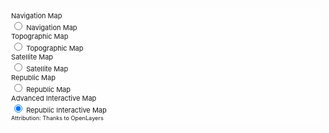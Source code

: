 <div id="map" class="map">
    <div class="mapType">
        <label for="navigation" class="hide-element">
            Navigation Map
        </label>
        <div><input id="navigation" type="radio" name="mapType" onchange="generateMap('navigation', null);" /> <i class="fa-solid fa-compass-drafting" role="presentation"></i> Navigation Map</div>
        <label for="topo" class="hide-element">
            Topographic Map
        </label>
        <div><input id="topo" type="radio" name="mapType" onchange="generateMap('topo', null);" /> <i class="fa-solid fa-mountain" role="presentation"></i> Topographic Map</div>
        <label for="satellite" class="hide-element">
            Satellite Map
        </label>
        <div><input id="satellite" type="radio" name="mapType" onchange="generateMap('satellite', null);" /> <i class="fa-solid fa-satellite" role="presentation"></i> Satellite Map</div>
        <label for="republic" class="hide-element">
            Republic Map
        </label>
        <div><input id="republic" type="radio" name="mapType" onchange="generateMap('republic', null);"/> <i class="fa-brands fa-old-republic" role="presentation"></i> Republic Map</div>
        <label for="interactive" class="hide-element">
            Advanced Interactive Map
        </label>
        <div><input id="interactive" type="radio" name="mapType" checked="checked" onchange="generateMap('interactive', null);"/> <i class="fa-brands fa-galactic-republic" role="presentation"></i> Republic Interactive Map</div>
        <div id="interactive-options">

            <div>
                <label for="county-congressional" class="hide-element">
                    Congressional Districts
                </label>
                <input type="checkbox" id="county-congressional" name="county-congressional" onchange="addShapeFileLayer('county-congressional', 'https://coffeestained.github.io/about-this-dev/assets/cb_2021_us_county_within_cd116_500k');"/>
                <i class="fa-solid fa-scale-unbalanced" role="presentation"></i> County Congressional Zoning TODO
            </div>

            <div>
                <label for="school-zoning" class="hide-element">
                    School Districts
                </label>
                <input type="checkbox" id="school-zoning" name="school-zoning" onchange="addFeatureLayer('school-zoning', 'https://tigerweb.geo.census.gov/arcgis/rest/services/TIGERweb/School/MapServer/0');"/>
                <i class="fa-solid fa-school" role="presentation"></i> School Districts with Stats TODO
            </div>

            <div>
                <label for="trails-blazers" class="hide-element">
                    Trail Blazers (Hiking)
                </label>
                <input type="checkbox" id="trails-blazers" name="trail-blazers" disabled="disabled" onchange="addShapeFileLayer('trail-blazers', 'https://coffeestained.github.io/about-this-dev/assets/cb_2021_us_county_within_cd116_500k');"/>
                <i class="fa-solid fa-tree-large" role="presentation"></i> Trail Blazers TODO
            </div>

        </div>

    </div>
    <div class="searchMap">
        <label for="geocode-input" class="hide-element">
            Search Map Using Wolfram Alpha
        </label>
        <input id="geocode-input" type="text" placeholder="Enter anything (Powered by Wolfram|Alpha) (Coming Soon?) " size="50" />
        <i tabindex="0" id="geocode-input-submit" role="button" aria-label="Search Wolfram Alpha" title="Search Wolfram Alpha" class="fa-solid fa-magnifying-glass-location"></i>
    </div>
    <div id="map-tooltip" class="map-tooltip"></div>
</div>
<small>Attribution: Thanks to OpenLayers<span id="map-attribution"></span></small>
<script
    src="https://cdn.jsdelivr.net/gh/openlayers/openlayers.github.io@master/en/v6.14.1/build/ol.js"></script>
<link rel="stylesheet"
    href="https://cdn.jsdelivr.net/gh/openlayers/openlayers.github.io@master/en/v6.14.1/css/ol.css">
<script src="https://cdn.jsdelivr.net/npm/shpjs@4.0.3/dist/shp.js"></script>
<style>
    .map {
        position: relative;
        width: 100%;
        height: 500px;
        z-index: 0;
        margin: 1.5em;
    }

    .map-tooltip {
        position: relative;
        padding: 5px;
        background: rgba(255,255,255,.6);
        color: black;
        white-space: nowrap;
        font: 10px Arial;
    }

    .searchMap {
        position: absolute;
        padding: 5px;
        top: .5em;
        left: 42px;
        background: rgba(255,255,255,.6);
        z-index: 999;
        border-radius: 5px;
        line-height: 1;
    }

    #geocode-input {
        font-size: 11px;
        padding: .5em;
    }
    #geocode-input-submit {
        position: relative;
        top: .2em;
        cursor: pointer;
    }

    .mapType {
        position: absolute;
        /* width: 150px; */
        margin: .5em;
        padding: 5px;
        top: .5em;
        right: 0px;
        background: rgba(255,255,255,.6);
        z-index: 999;
        border-radius: 5px;
        font-size: 11px;
        /* border: 1px solid #e0e0e0; */
        /* -webkit-box-shadow: 0px 0px 17px -8px #000000; */
        /* box-shadow: 0px 0px 17px -8px #000000; */
    }

    .mapType > .button {
        width: 100%;
        text-align: center;
        padding: 5px;
    }

    .mapType > .button:hover {
        background-color: #e0e0e0;
        color: #606c71;
    }

    .interactive-options-active {
        margin-left: 1.5em !important;
        height: auto !important;
        opacity: 1 !important;
    }

    #interactive-options {
        opacity: 0;
        height: 0px;
        margin-left: 0px;
        display: flex;
        flex-direction: column;
        transition: opacity 2s, height 1s, margin-left .5s;
    }

    .ol-control {
        border-radius: 5px;
        border: 1px solid #e0e0e0;
        -webkit-box-shadow: 0px 0px 17px -8px #000000;
        box-shadow: 0px 0px 17px -8px #000000;
        background: white;
    }

    .ol-control {
        border-radius: 5px;
        border: 1px solid #e0e0e0;
        -webkit-box-shadow: 0px 0px 17px -8px #000000;
        box-shadow: 0px 0px 17px -8px #000000;
        background: white;
    }

    .ol-control button {
        background: white;
        color: black;
    }

    .ol-control button:hover {
        background: #e0e0e0;
        color: #606c71;
    }
</style>
<script type="text/javascript">

    const view = new ol.View({
        center: ol.proj.fromLonLat([-81.26560360730048, 28.81392793719928]),
        zoom: 16,
    });

    const map = new ol.Map({
        target: 'map',
        layers: [],
        view: new ol.View({
            center: ol.proj.fromLonLat([-81.26560360730048, 28.81392793719928]),
            zoom: 16,
        }),
        controls: ol.control.defaults(),
    });

    const tooltip = document.getElementById('map-tooltip');
    const overlay = new ol.Overlay({
        element: tooltip,
        offset: [10, 0],
        positioning: 'bottom-left'
    });

    setView(-81.25626560360730048, 28.81392793719928, 16);
    generateMap('interactive');
    setAttribution(' and the U.S. Department of Commerce, U.S. Census Bureau, Geography Division, Geographic Customer Services Branch, the TIGER Team and all private and public workers of the involved in making these datasets possible. Some data is Copyright:(c) 2014 Esri. Thank you ArcGIS. A final thank you to the open source community and all other tinkerers who develop with geodata.')

    function setAttribution(value) {
        document.getElementById('map-attribution').innerHTML = value;
    }

    // mayType: string ENUM[topo,navigation,satellite,city,zoning]
    function generateMap(mapType) {
        let sources = [];
        document.getElementById('interactive-options').classList.remove('interactive-options-active');
        if (mapType == 'topo') {
            const layers = [
                new ol.layer.Tile({
                    extent: ol.proj.get("EPSG:3857").getExtent(),
                    source: new ol.source.TileArcGISRest({
                        url: 'https://services.arcgisonline.com/ArcGIS/rest/services/World_Topo_Map/MapServer',
                    }),
                    zIndex: 1,
                }),
                new ol.layer.Tile({
                    extent: ol.proj.get("EPSG:3857").getExtent(),
                    source: new ol.source.TileArcGISRest({
                        url: 'https://services.arcgisonline.com/arcgis/rest/services/Elevation/World_Hillshade/MapServer',
                    }),
                    zIndex: 2,
                    opacity: .1,
                }),
            ];
            setView(-83.43186678985587,35.65270715586668,8);
            layers.forEach((layer) => sources.push(layer));
        } else if (mapType == 'navigation') {
            const layers = [
                new ol.layer.Tile({
                    extent: ol.proj.get("EPSG:3857").getExtent(),
                    source: new ol.source.TileArcGISRest({
                        url: 'https://services.arcgisonline.com/ArcGIS/rest/services/Specialty/World_Navigation_Charts/MapServer',
                    }),
                    zIndex: 1,
                }),
            ];
            setView(-83.43186678985587,35.65270715586668,8);
            layers.forEach((layer) => sources.push(layer));
        } else if (mapType == 'satellite') {
            const layers = [
                new ol.layer.Tile({
                    extent: ol.proj.get("EPSG:3857").getExtent(),
                    source: new ol.source.TileArcGISRest({
                        url: 'https://services.arcgisonline.com/arcgis/rest/services/World_Imagery/MapServer',
                    }),
                    zIndex: 1,
                }),
            ];
            setView(-81.25626560360730048, 28.81392793719928, 12);
            layers.forEach((layer) => sources.push(layer));
        } else if (mapType == 'republic') {
            const layers = [
                new ol.layer.Tile({
                    extent: ol.proj.get("EPSG:3857").getExtent(),
                    source: new ol.source.TileArcGISRest({
                        url: 'https://services.arcgisonline.com/ArcGIS/rest/services/World_Topo_Map/MapServer',
                    }),
                    zIndex: 1,
                }),
                new ol.layer.Tile({
                    extent: ol.proj.get("EPSG:3857").getExtent(),
                    source: new ol.source.TileArcGISRest({
                        url: 'https://services.arcgisonline.com/arcgis/rest/services/Elevation/World_Hillshade/MapServer',
                    }),
                    zIndex: 2,
                    opacity: .1,
                }),
            ];
            layers.forEach((layer) => sources.push(layer));
            setView(-81.25626560360730048, 28.81392793719928, 8);
        } else if (mapType == 'interactive') {
            document.getElementById('interactive-options').classList.add('interactive-options-active');
            const layers = [
                new ol.layer.Tile({
                    extent: ol.proj.get("EPSG:3857").getExtent(),
                    source: new ol.source.TileArcGISRest({
                        url: 'https://services.arcgisonline.com/arcgis/rest/services/Ocean/World_Ocean_Base/MapServer',
                    }),
                    zIndex: 1,
                }),
                new ol.layer.Tile({
                    extent: ol.proj.get("EPSG:3857").getExtent(),
                    source: new ol.source.TileArcGISRest({
                        url: 'https://gis.sanfordfl.gov/server/rest/services/Parcel_Base/MapServer/',
                        params: {
                            layers: 'show:0',
                        }
                    }),
                    zIndex: 2,
                    opacity: 1,
                    style: new ol.style.Style({
                        stroke: new ol.style.Stroke({
                            color: [0, 0, 0, 0.6],
                            width: 2,
                            lineDash: [4,8]
                        }),
                        fill: new ol.style.Fill({
                            color: 'rgba(122,122,122,.777)'
                        }),
                    }),
                }),
            ];
            layers.forEach((layer) => sources.push(layer));
            setView(-81.25626560360730048, 28.81392793719928, 12);
        } else {
            sources.push(new ol.layer.Tile({
                source: new ol.source.OSM(),
                zIndex: 1,
            }));
        }

        // Event Click Listener
        map.on('singleclick', function (event) {
            console.log(`${new Date()} DEBUG Maps ClickEventCoordinate RAW ${event.coordinate}`)
            console.log(`${new Date()} DEBUG Maps ClickEventCoordinate EPSG:3857,EPSG:4326 ${ol.proj.transform(event.coordinate, 'EPSG:3857', 'EPSG:4326')}`);
        });

        // ENABLE AFTER FIXING INTERACTIVE LAYERS
        // Add and then apply Tooltip Overlay Function
        map.addOverlay(overlay);
        map.on('pointermove', displayTooltip);

        // Apply BaseLayers To Map
        map.setLayers(sources);

    }

    // Add FeatureLayer Function
    function addFeatureLayer(id, url) {

        const style = new ol.style.Style({
            stroke: new ol.style.Stroke({
                color: [0, 0, 0, 0.6],
                width: 2,
                lineDash: [4,8]
            }),
        });

        const source = new ol.source.Vector();

        const checkbox = document.getElementById(id).checked;

        if (checkbox) {
            const newLayer = new ol.layer.Vector({
                title: id,
                name: id,
                source: new ol.source.Vector({
                    url: url,
                    format: new ol.format.EsriJSON()
                }),
                style: style,
                zIndex: 3,
                opacity: .8,
            })
            const finalLayers = map.getLayers();
            finalLayers.push(newLayer);
            const layerAdded = map.setLayers(finalLayers);
        } else {
            const layersToRemove = [];
            const layers = map.getLayers();
            layers.forEach((layer) => {
                if (layer.get('name') != undefined && layer.get('name') === id) {
                    layersToRemove.push(layer);
                }
            });
            layersToRemove.forEach((layer) => map.removeLayer(layer));
        }
    }

    // Add ShapeFile Layer Function
    function addShapeFileLayer(id, url) {

        const style = new ol.style.Style({
            stroke: new ol.style.Stroke({
                color: [0, 0, 0, 0.6],
                width: 2,
                lineDash: [4,8]
            }),
        });

        const source = new ol.source.Vector();

        const checkbox = document.getElementById(id).checked;

        if (checkbox) {
            const newLayer = new ol.layer.Vector({
                    title: id,
                    name: id,
                    source: source,
                    style: style,
                    zIndex: 3,
                    opacity: .8,
            })
            shp(url).then(function(geojson){
                source.addFeatures(
                    new ol.format.GeoJSON().readFeatures(geojson, {
                        dataProjection: 'EPSG:4326',
                        featureProjection: map.getView().getProjection()
                    })
                );
                const finalLayers = map.getLayers();
                finalLayers.push(newLayer);
                const layerAdded = map.setLayers(finalLayers);
            });
        } else {
            const layersToRemove = [];
            const layers = map.getLayers();
            layers.forEach((layer) => {
                if (layer.get('name') != undefined && layer.get('name') === id) {
                    layersToRemove.push(layer);
                }
            });
            layersToRemove.forEach((layer) => map.removeLayer(layer));
        }
    }

    // long: FLOAT EPSG:4326 Long
    // lat: FLOAT EPSG:4326 Lat
    // zoom: FLOAT (furthest) 1-16 (closest)
    function setView(long, lat, zoom) {
        map.setView(new ol.View({
            center: ol.proj.fromLonLat([long, lat]),
            zoom: zoom
        }));
    }

    function displayTooltip(event) {
        const pixel = event.pixel;
        const feature = map.forEachFeatureAtPixel(pixel, function(feature) {
            return feature;
        });
        console.log('feature layers', feature)
        const layer = map.forEachLayerAtPixel(pixel, function(layer) {
            return layer;
        });
        console.log('tooltip layers', layer)
        const tooltipContent = feature || layer ?
            `<br>${feature ? feature.get('something') : ''} <br> ${layer ? 'Feature layers coming soon.' : ''}` : 'No Data Found <br>';
        overlay.setPosition(event.coordinate);
        tooltip.innerHTML = tooltipContent;

        tooltip.style.display = feature || layer ? '' : '';
    };


</script>

